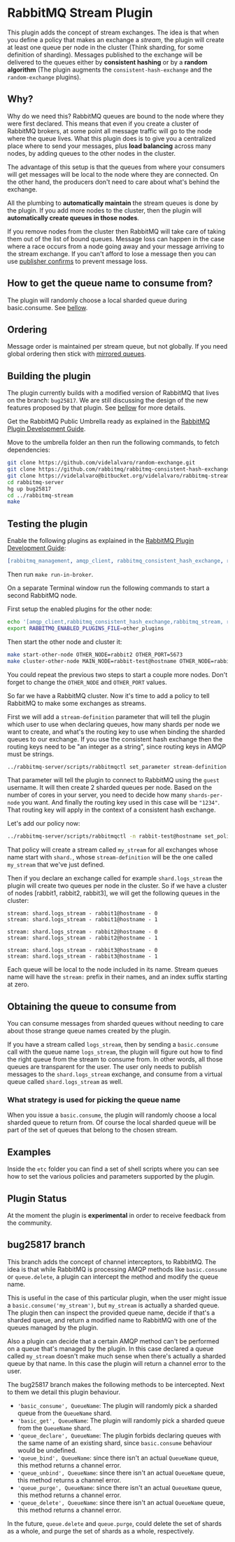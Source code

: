 # RabbitMQ Stream Plugin #

This plugin adds the concept of stream exchanges. The idea is that when you define a policy that makes an exchange a _stream_,
the plugin will create at least one queue per node in the cluster (Think sharding, for some definition of sharding). 
Messages published to the exchange will be delivered to the queues either by __consistent hashing__ or by a __random algorithm__ 
(The plugin augments the `consistent-hash-exchange` and the `random-exchange` plugins).

## Why? ##

Why do we need this? RabbitMQ queues are bound to the node where they were first declared. This means that even if you create a cluster
of RabbitMQ brokers, at some point all message traffic will go to the node where the queue lives. What this plugin does is to give you
a centralized place where to send your messages, plus __load balancing__ across many nodes, by adding queues to the other nodes in the cluster.

The advantage of this setup is that the queues from where your consumers will get messages will be local to the node where they are connected.
On the other hand, the producers don't need to care about what's behind the exchange.

All the plumbing to __automatically maintain__ the stream queues is done by the plugin. If you add more nodes to the cluster, then the plugin
will __automatically create queues in those nodes__.

If you remove nodes from the cluster then RabbitMQ will take care of taking them out of the list of bound queues. Message loss can happen in the case 
where a race occurs from a node going away and your message arriving to the stream exchange. If you can't afford to lose a message then you can use
[publisher confirms](http://www.rabbitmq.com/confirms.html) to prevent message loss.

## How to get the queue name to consume from? ##

The plugin will randomly choose a local sharded queue during basic.consume.
See [bellow](https://github.com/videlalvaro/rabbitmq-stream#obtaining-the-queue-to-consume-from).

## Ordering ##

Message order is maintained per stream queue, but not globally. If you need global ordering then stick with [mirrored queues](http://www.rabbitmq.com/ha.html).

## Building the plugin ##

The plugin currently builds with a modified version of RabbitMQ that lives on the branch: `bug25817`. We are still discussing the design of the new
features proposed by that plugin. See [bellow](https://github.com/videlalvaro/rabbitmq-stream#bug25817-branch) for more details.

Get the RabbitMQ Public Umbrella ready as explained in the [RabbitMQ Plugin Development Guide](http://www.rabbitmq.com/plugin-development.html).

Move to the umbrella folder an then run the following commands, to fetch dependencies:

```bash
git clone https://github.com/videlalvaro/random-exchange.git
git clone https://github.com/rabbitmq/rabbitmq-consistent-hash-exchange.git
git clone https://videlalvaro@bitbucket.org/videlalvaro/rabbitmq-stream.git
cd rabbitmq-server
hg up bug25817
cd ../rabbitmq-stream
make
```
## Testing the plugin ##

Enable the following plugins as explained in the [RabbitMQ Plugin Development Guide](http://www.rabbitmq.com/plugin-development.html):

```erlang
[rabbitmq_management, amqp_client, rabbitmq_consistent_hash_exchange, random_exchange].
```

Then run `make run-in-broker`.

On a separate Terminal window run the following commands to start a second RabbitMQ node.

First setup the enabled plugins for the other node:

```bash
echo '[amqp_client,rabbitmq_consistent_hash_exchange,rabbitmq_stream, rabbitmq_management_agent, random_exchange].' > other_plugins
export RABBITMQ_ENABLED_PLUGINS_FILE=other_plugins
```

Then start the other node and cluster it:

```bash
make start-other-node OTHER_NODE=rabbit2 OTHER_PORT=5673
make cluster-other-node MAIN_NODE=rabbit-test@hostname OTHER_NODE=rabbit2
```

You could repeat the previous two steps to start a couple more nodes. Don't forget to change the `OTHER_NODE` and `OTHER_PORT` values.

So far we have a RabbitMQ cluster. Now it's time to add a policy to tell RabbitMQ to make some exchanges as streams.

First we will add a `stream-definition` parameter that will tell the plugin which user to use when declaring queues, how many shards per node
we want to create, and what's the routing key to use when binding the sharded queues to our exchange. If you use the consistent hash exchange
then the routing keys need to be "an integer as a string", since routing keys in AMQP must be strings.

```bash
../rabbitmq-server/scripts/rabbitmqctl set_parameter stream-definition my_stream '{"local-username": "guest", "shards-per-node": 2, "routing-key": "1234"}'
```
That parameter will tell the plugin to connect to RabbitMQ using the `guest`  username. It will then create 2 sharded queues per node. Based on the number
of cores in your server, you need to decide how many `shards-per-node` you want. And finally the routing key used in this case will be `"1234"`. That 
routing key will apply in the context of a consistent hash exchange.

Let's add our policy now:

```bash
../rabbitmq-server/scripts/rabbitmqctl -n rabbit-test@hostname set_policy my_stream "^shard\." '{"stream-definition": "my_stream"}'
```

That policy will create a stream called `my_stream` for all exchanges whose name start with `shard.`, whose `stream-definition` will be the one called
`my_stream` that we've just defined.

Then if you declare an exchange called for example `shard.logs_stream` the plugin will create two queues per node in the cluster.
So if we have a cluster of nodes [rabbit1, rabbit2, rabbit3], we will get the following queues in the cluster:

```
stream: shard.logs_stream - rabbit1@hostname - 0
stream: shard.logs_stream - rabbit1@hostname - 1

stream: shard.logs_stream - rabbit2@hostname - 0
stream: shard.logs_stream - rabbit2@hostname - 1

stream: shard.logs_stream - rabbit3@hostname - 0
stream: shard.logs_stream - rabbit3@hostname - 1
```
Each queue will be local to the node included in its name. Stream queues name will have the `stream:` prefix in their names, and an index suffix
starting at zero.

## Obtaining the queue to consume from ##

You can consume messages from sharded queues without needing to care about those strange queue names created by the plugin.

If you have a stream called `logs_stream`, then by sending a `basic.consume` call with the queue name `logs_stream`, the plugin will
figure out how to find the right queue from the stream to consume from. In other words, all those queues are transparent for the user.
The user only needs to publish messages to the `shard.logs_stream` exchange, and consume from a virtual queue called `shard.logs_stream`
as well.

### What strategy is used for picking the queue name ###

When you issue a `basic.consume`, the plugin will randomly choose a local sharded queue to return from. Of course the local sharded queue
will be part of the set of queues that belong to the chosen stream.

## Examples ##

Inside the `etc` folder you can find a set of shell scripts where you can see how to set the various policies and parameters supported by the plugin.

## Plugin Status ##

At the moment the plugin is __experimental__ in order to receive feedback from the community.

## bug25817 branch ##

This branch adds the concept of channel interceptors, to RabbitMQ. The idea is that while RabbitMQ is processing AMQP methods like `basic.consume` or
`queue.delete`, a plugin can intercept the method and modify the queue name.

This is useful in the case of this particular plugin, when the user might issue a `basic.consume('my_stream')`, but `my_stream` is actually a sharded queue.
The plugin then can inspect the provided queue name, decide if that's a sharded queue, and return a modified name to RabbitMQ with one of the queues 
managed by the plugin. 

Also a plugin can decide that a certain AMQP method can't be performed on a queue that's managed by the plugin. In this case declared a queue called `my_stream`
doesn't make much sense when there's actually a sharded queue by that name. In this case the plugin will return a channel error to the user.

The bug25817 branch makes the following methods to be intercepted. Next to them we detail this plugin behaviour.

- `'basic_consume', QueueName`: The plugin will randomly pick a sharded queue from the `QueueName` shard.
- `'basic_get', QueueName`: The plugin will randomly pick a sharded queue from the `QueueName` shard.
- `'queue_declare', QueueName`: The plugin forbids declaring queues with the same name of an existing shard, since `basic.consume` behaviour would be undefined.
- `'queue_bind', QueueName`: since there isn't an actual `QueueName` queue, this method returns a channel error.
- `'queue_unbind', QueueName`: since there isn't an actual `QueueName` queue, this method returns a channel error.
- `'queue_purge', QueueName`: since there isn't an actual `QueueName` queue, this method returns a channel error.
- `'queue_delete', QueueName`: since there isn't an actual `QueueName` queue, this method returns a channel error.

In the future, `queue.delete` and `queue.purge`, could delete the set of shards as a whole, and purge the set of shards as a whole, respectively.